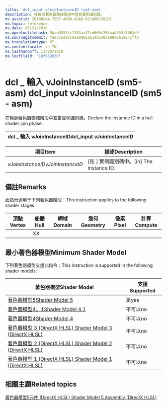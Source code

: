 ```yaml
---
title: 'dcl_input vJoinInstanceID (sm5-asm) '
description: 在輪廓著色器聯結階段中宣告實例識別碼。
ms.assetid: 2EABB24A-7ED7-460D-A2AD-D2C40DCCB2DC
ms.topic: reference
ms.date: 05/31/2018
ms.openlocfilehash: 5bae9351fc7183aa37cd660c265aab803f4661e9
ms.sourcegitcommit: fe03c5d92ca6a0d66a114b2303e99c0a19241ffb
ms.translationtype: MT
ms.contentlocale: zh-TW
ms.lasthandoff: 11/20/2019
ms.locfileid: "103932830"
---
```

# <a name="dcl_input-vjoininstanceid-sm5---asm"></a><span data-ttu-id="f8733-103">dcl \_ 輸入 vJoinInstanceID (sm5-asm) </span><span class="sxs-lookup"><span data-stu-id="f8733-103">dcl\_input vJoinInstanceID (sm5 - asm)</span></span>

<span data-ttu-id="f8733-104">在輪廓著色器聯結階段中宣告實例識別碼。</span><span class="sxs-lookup"><span data-stu-id="f8733-104">Declare the instance ID in a hull shader join phase.</span></span>



| <span data-ttu-id="f8733-105">dcl \_ 輸入 vJoinInstanceID</span><span class="sxs-lookup"><span data-stu-id="f8733-105">dcl\_input vJoinInstanceID</span></span> |
|----------------------------|



 



| <span data-ttu-id="f8733-106">項目</span><span class="sxs-lookup"><span data-stu-id="f8733-106">Item</span></span>                                                                                                                               | <span data-ttu-id="f8733-107">描述</span><span class="sxs-lookup"><span data-stu-id="f8733-107">Description</span></span>                        |
|------------------------------------------------------------------------------------------------------------------------------------|------------------------------------|
| <span data-ttu-id="f8733-108"><span id="vJoinInstanceID"></span><span id="vjoininstanceid"></span><span id="VJOININSTANCEID"></span>*vJoinInstanceID*</span><span class="sxs-lookup"><span data-stu-id="f8733-108"><span id="vJoinInstanceID"></span><span id="vjoininstanceid"></span><span id="VJOININSTANCEID"></span>*vJoinInstanceID*</span></span><br/> | <span data-ttu-id="f8733-109">\[在 \] 實例識別碼中。</span><span class="sxs-lookup"><span data-stu-id="f8733-109">\[in\] The instance ID.</span></span><br/> |



 

## <a name="remarks"></a><span data-ttu-id="f8733-110">備註</span><span class="sxs-lookup"><span data-stu-id="f8733-110">Remarks</span></span>

<span data-ttu-id="f8733-111">此指示適用于下列著色器階段：</span><span class="sxs-lookup"><span data-stu-id="f8733-111">This instruction applies to the following shader stages:</span></span>



| <span data-ttu-id="f8733-112">頂點</span><span class="sxs-lookup"><span data-stu-id="f8733-112">Vertex</span></span> | <span data-ttu-id="f8733-113">船體</span><span class="sxs-lookup"><span data-stu-id="f8733-113">Hull</span></span> | <span data-ttu-id="f8733-114">網域</span><span class="sxs-lookup"><span data-stu-id="f8733-114">Domain</span></span> | <span data-ttu-id="f8733-115">幾何</span><span class="sxs-lookup"><span data-stu-id="f8733-115">Geometry</span></span> | <span data-ttu-id="f8733-116">像素</span><span class="sxs-lookup"><span data-stu-id="f8733-116">Pixel</span></span> | <span data-ttu-id="f8733-117">計算</span><span class="sxs-lookup"><span data-stu-id="f8733-117">Compute</span></span> |
|--------|------|--------|----------|-------|---------|
|        | <span data-ttu-id="f8733-118">X</span><span class="sxs-lookup"><span data-stu-id="f8733-118">X</span></span>    |        |          |       |         |



 

## <a name="minimum-shader-model"></a><span data-ttu-id="f8733-119">最小著色器模型</span><span class="sxs-lookup"><span data-stu-id="f8733-119">Minimum Shader Model</span></span>

<span data-ttu-id="f8733-120">下列著色器模型支援此指令：</span><span class="sxs-lookup"><span data-stu-id="f8733-120">This instruction is supported in the following shader models:</span></span>



| <span data-ttu-id="f8733-121">著色器模型</span><span class="sxs-lookup"><span data-stu-id="f8733-121">Shader Model</span></span>                                              | <span data-ttu-id="f8733-122">支援</span><span class="sxs-lookup"><span data-stu-id="f8733-122">Supported</span></span> |
|-----------------------------------------------------------|-----------|
| [<span data-ttu-id="f8733-123">著色器模型5</span><span class="sxs-lookup"><span data-stu-id="f8733-123">Shader Model 5</span></span>](d3d11-graphics-reference-sm5.md)        | <span data-ttu-id="f8733-124">是</span><span class="sxs-lookup"><span data-stu-id="f8733-124">yes</span></span>       |
| [<span data-ttu-id="f8733-125">著色器模型4。1</span><span class="sxs-lookup"><span data-stu-id="f8733-125">Shader Model 4.1</span></span>](dx-graphics-hlsl-sm4.md)              | <span data-ttu-id="f8733-126">不可以</span><span class="sxs-lookup"><span data-stu-id="f8733-126">no</span></span>        |
| [<span data-ttu-id="f8733-127">著色器模型4</span><span class="sxs-lookup"><span data-stu-id="f8733-127">Shader Model 4</span></span>](dx-graphics-hlsl-sm4.md)                | <span data-ttu-id="f8733-128">不可以</span><span class="sxs-lookup"><span data-stu-id="f8733-128">no</span></span>        |
| [<span data-ttu-id="f8733-129">著色器模型 3 (DirectX HLSL) </span><span class="sxs-lookup"><span data-stu-id="f8733-129">Shader Model 3 (DirectX HLSL)</span></span>](dx-graphics-hlsl-sm3.md) | <span data-ttu-id="f8733-130">不可以</span><span class="sxs-lookup"><span data-stu-id="f8733-130">no</span></span>        |
| [<span data-ttu-id="f8733-131">著色器模型 2 (DirectX HLSL) </span><span class="sxs-lookup"><span data-stu-id="f8733-131">Shader Model 2 (DirectX HLSL)</span></span>](dx-graphics-hlsl-sm2.md) | <span data-ttu-id="f8733-132">不可以</span><span class="sxs-lookup"><span data-stu-id="f8733-132">no</span></span>        |
| [<span data-ttu-id="f8733-133">著色器模型 1 (DirectX HLSL) </span><span class="sxs-lookup"><span data-stu-id="f8733-133">Shader Model 1 (DirectX HLSL)</span></span>](dx-graphics-hlsl-sm1.md) | <span data-ttu-id="f8733-134">不可以</span><span class="sxs-lookup"><span data-stu-id="f8733-134">no</span></span>        |



 

## <a name="related-topics"></a><span data-ttu-id="f8733-135">相關主題</span><span class="sxs-lookup"><span data-stu-id="f8733-135">Related topics</span></span>

<dl> <dt>

[<span data-ttu-id="f8733-136">著色器模型5元件 (DirectX HLSL) </span><span class="sxs-lookup"><span data-stu-id="f8733-136">Shader Model 5 Assembly (DirectX HLSL)</span></span>](shader-model-5-assembly--directx-hlsl-.md)
</dt> </dl>

 

 





